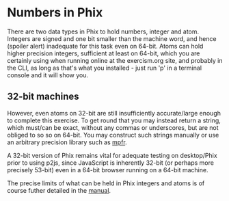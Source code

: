# Numbers in Phix

There are two data types in Phix to hold numbers, integer and atom.
Integers are signed and one bit smaller than the machine word, and hence (spoiler alert) inadequate for this task even on 64-bit.
Atoms can hold higher precision integers, sufficient at least on 64-bit, which you are certainly using when running online at the
exercism.org site, and probably in the CLI, as long as that's what you installed - just run 'p' in a terminal console and it will 
show you.

## 32-bit machines

However, even atoms on 32-bit are still insufficiently accurate/large enough to complete this exercise. To get round that you 
may instead return a string, which must/can be exact, without any commas or underscores, but are not obliged to so so on 64-bit. 
You may construct such strings manually or use an arbitrary precision library such as [mpfr][mpfr].

A 32-bit version of Phix remains vital for adequate testing on desktop/Phix prior to using p2js, since JavaScript is inherently 
32-bit (or perhaps more precisely 53-bit) even in a 64-bit browser running on a 64-bit machine.

The precise limits of what can be held in Phix integers and atoms is of course futher detailed in the [manual][manual].

[mpfr]: http://phix.x10.mx/docs/html/mpfr.htm
[manual]: http://phix.x10.mx/docs/html/atoms.htm

